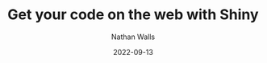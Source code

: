 ---
layout: post
title:  "Get your code on the web with Shiny"
date:   2022-09-13
author: Nathan Walls
description: Writing code is great, but sometimes you want to share what you've built with others. Shiny provides a way to get your R code on the web and give visibility to your skills.
image: /assets/images/front.jpg
---